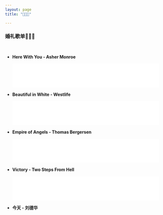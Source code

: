 ```yaml
---
layout: page
title: "🐷💍🐒" 

---
```


### 婚礼歌单🐷💍🐒

<br>

- **Here With You - Asher Monroe**

  <iframe frameborder="no" border="0" marginwidth="0" marginheight="0" width="100%" height=78 src="//music.163.com/outchain/player?type=2&id=27583305&auto=0&height=66"></iframe>

- **Beautiful in White - Westlife**

  <iframe frameborder="no" border="0" marginwidth="0" marginheight="0" width="100%" height=78 src="//music.163.com/outchain/player?type=2&id=29539085&auto=0&height=66"></iframe>

- **Empire of Angels - Thomas Bergersen**

  <iframe frameborder="no" border="0" marginwidth="0" marginheight="0" width="100%" height=78 src="//music.163.com/outchain/player?type=2&id=29460377&auto=0&height=66"></iframe>

- **Victory - Two Steps From Hell**

  <iframe frameborder="no" border="0" marginwidth="0" marginheight="0" width="100%" height=78 src="//music.163.com/outchain/player?type=2&id=31654455&auto=0&height=66"></iframe>

- **今天 - 刘德华**

